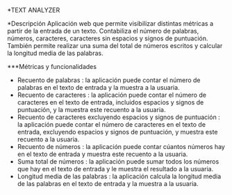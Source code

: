 *TEXT ANALYZER

*Descripción
Aplicación web que permite visibilizar distintas métricas a partir de la entrada de un texto. Contabiliza el número de palabras, números, caracteres, caracteres sin espacios y signos de puntuación. También permite realizar una suma del total de números escritos y calcular la longitud media de las palabras.

***Métricas y funcionalidades

* Recuento de palabras : la aplicación puede contar el número de
palabras en el texto de entrada y la muestra a la usuaria.
* Recuento de caracteres : la aplicación puede contar el número de
caracteres en el texto de entrada, incluidos espacios y signos de
puntuación, y la muestra este recuento a la usuaria.
* Recuento de caracteres excluyendo espacios y signos de puntuación :
la aplicación puede contar el número de caracteres en el texto de
entrada, excluyendo espacios y signos de puntuación, y muestra este recuento a la usuaria.
* Recuento de números : la aplicación puede contar cúantos números hay en el texto de entrada y muestra este recuento a la usuaria.
* Suma total de números : la aplicación puede sumar todos los números que hay en el texto de entrada y le muestra el resultado a la usuaria.
* Longitud media de las palabras : la aplicación calcula la
longitud media de las palabras en el texto de entrada y la muestra a la usuaria.
